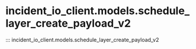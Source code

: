 # incident_io_client.models.schedule_layer_create_payload_v2

::: incident_io_client.models.schedule_layer_create_payload_v2